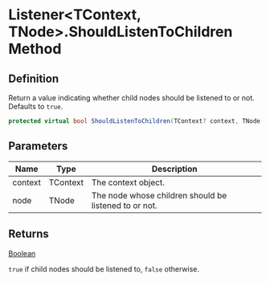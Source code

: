 # Listener&lt;TContext, TNode&gt;.ShouldListenToChildren Method
## Definition

Return a value indicating whether child nodes should be listened to or not. Defaults to `true`.

```c#
protected virtual bool ShouldListenToChildren(TContext? context, TNode node);
```

## Parameters

| Name | Type | Description |
| ---- | ---- | ----------- |
| context | TContext | The context object. |
| node | TNode | The node whose children should be listened to or not. |

## Returns

[Boolean](https://learn.microsoft.com/en-gb/dotnet/api/System.Boolean)

`true` if child nodes should be listened to, `false` otherwise.
